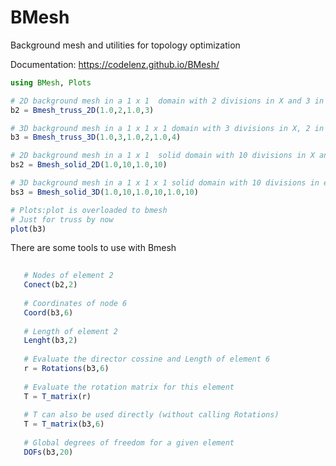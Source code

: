 
# BMesh
Background mesh and utilities for topology optimization

Documentation: https://codelenz.github.io/BMesh/

```julia
using BMesh, Plots

# 2D background mesh in a 1 x 1  domain with 2 divisions in X and 3 in Y
b2 = Bmesh_truss_2D(1.0,2,1.0,3)

# 3D background mesh in a 1 x 1 x 1 domain with 3 divisions in X, 2 in Y and 4 in Z
b3 = Bmesh_truss_3D(1.0,3,1.0,2,1.0,4)

# 2D background mesh in a 1 x 1  solid domain with 10 divisions in X and 10 in Y
bs2 = Bmesh_solid_2D(1.0,10,1.0,10)

# 3D background mesh in a 1 x 1 x 1 solid domain with 10 divisions in each direction
bs3 = Bmesh_solid_3D(1.0,10,1.0,10,1.0,10)

# Plots:plot is overloaded to bmesh
# Just for truss by now
plot(b3)

```
There are some tools to use with Bmesh


```julia 
   
   # Nodes of element 2
   Conect(b2,2)
  
   # Coordinates of node 6
   Coord(b3,6)
   
   # Length of element 2
   Lenght(b3,2)
   
   # Evaluate the director cossine and Length of element 6
   r = Rotations(b3,6)
   
   # Evaluate the rotation matrix for this element
   T = T_matrix(r)
   
   # T can also be used directly (without calling Rotations)
   T = T_matrix(b3,6)
   
   # Global degrees of freedom for a given element
   DOFs(b3,20)
   
```
